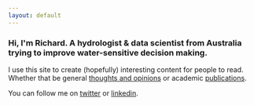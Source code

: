 ```yaml
---
layout: default
---
```


### Hi, I'm Richard. A hydrologist & data scientist from Australia trying to improve water-sensitive decision making.

I use this site to create (hopefully) interesting content for people to read. Whether that be general [thoughts and opinions](/writing) or academic [publications](/publications).

You can follow me on [twitter](https://twitter.com/richardlaugesen) or [linkedin](https://www.linkedin.com/in/richardlaugesen/).
